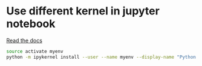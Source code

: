 # Use different kernel in jupyter notebook

[Read the docs](https://ipython.readthedocs.io/en/latest/install/kernel_install.html)

```bash
source activate myenv
python -m ipykernel install --user --name myenv --display-name "Python (myenv)"
```


